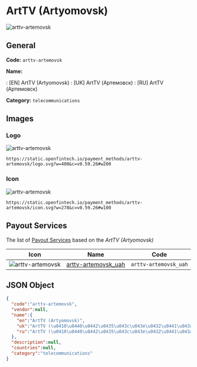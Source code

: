 
# ArtTV (Artyomovsk) 
![arttv-artemovsk](https://static.openfintech.io/payment_methods/arttv-artemovsk/logo.svg?w=400&c=v0.59.26#w200)  

## General 
**Code:** `arttv-artemovsk` 
 
**Name:** 
 
:	[EN] ArtTV (Artyomovsk) 
:	[UK] ArtTV (Артемовск) 
:	[RU] ArtTV (Артемовск) 
 
**Category:** `telecommunications` 
 

## Images 

### Logo 
![arttv-artemovsk](https://static.openfintech.io/payment_methods/arttv-artemovsk/logo.svg?w=400&c=v0.59.26#w200)  

```
https://static.openfintech.io/payment_methods/arttv-artemovsk/logo.svg?w=400&c=v0.59.26#w200
```  

### Icon 
![arttv-artemovsk](https://static.openfintech.io/payment_methods/arttv-artemovsk/icon.svg?w=278&c=v0.59.26#w100)  

```
https://static.openfintech.io/payment_methods/arttv-artemovsk/icon.svg?w=278&c=v0.59.26#w100
```  

## Payout Services 
 
The list of [Payout Services](/payout-services/) based on the _ArtTV (Artyomovsk)_ 

|Icon|Name|Code| 
|:---:|:---:|:---:| 
|![arttv-artemovsk](https://static.openfintech.io/payout_methods/arttv-artemovsk/icon.svg?w=278&c=v0.59.26#w40) |[arttv-artemovsk_uah](/payout-services/arttv-artemovsk_uah/)|`arttv-artemovsk_uah`| 
 

## JSON Object 

```json
{
  "code":"arttv-artemovsk",
  "vendor":null,
  "name":{
    "en":"ArtTV (Artyomovsk)",
    "uk":"ArtTV (\u0410\u0440\u0442\u0435\u043c\u043e\u0432\u0441\u043a)",
    "ru":"ArtTV (\u0410\u0440\u0442\u0435\u043c\u043e\u0432\u0441\u043a)"
  },
  "description":null,
  "countries":null,
  "category":"telecommunications"
}
```  
